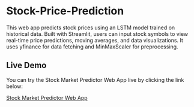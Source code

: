 # Stock-Price-Prediction
This web app predicts stock prices using an LSTM model trained on historical data. Built with Streamlit, users can input stock symbols to view real-time price predictions, moving averages, and data visualizations. It uses yfinance for data fetching and MinMaxScaler for preprocessing.

## Live Demo

You can try the Stock Market Predictor Web App live by clicking the link below:

[Stock Market Predictor Web App](https://stock-price-prediction-ac8qmf9tzfartuewuftbrd.streamlit.app/)



